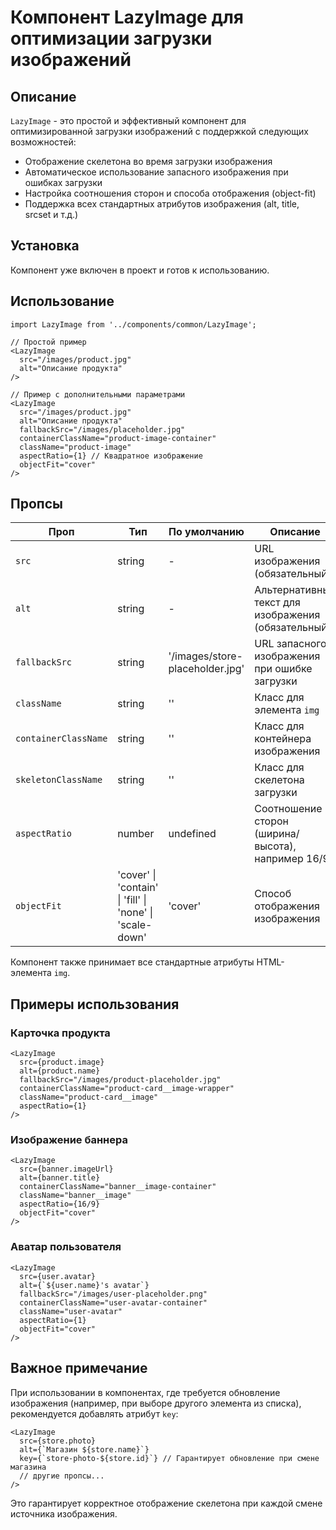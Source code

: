 # Компонент LazyImage для оптимизации загрузки изображений

## Описание

`LazyImage` - это простой и эффективный компонент для оптимизированной загрузки изображений с поддержкой следующих возможностей:

- Отображение скелетона во время загрузки изображения
- Автоматическое использование запасного изображения при ошибках загрузки
- Настройка соотношения сторон и способа отображения (object-fit)
- Поддержка всех стандартных атрибутов изображения (alt, title, srcset и т.д.)

## Установка

Компонент уже включен в проект и готов к использованию.

## Использование

```tsx
import LazyImage from '../components/common/LazyImage';

// Простой пример
<LazyImage
  src="/images/product.jpg"
  alt="Описание продукта"
/>

// Пример с дополнительными параметрами
<LazyImage
  src="/images/product.jpg"
  alt="Описание продукта"
  fallbackSrc="/images/placeholder.jpg"
  containerClassName="product-image-container"
  className="product-image"
  aspectRatio={1} // Квадратное изображение
  objectFit="cover"
/>
```

## Пропсы

| Проп | Тип | По умолчанию | Описание |
|------|-----|-------------|----------|
| `src` | string | - | URL изображения (обязательный) |
| `alt` | string | - | Альтернативный текст для изображения (обязательный) |
| `fallbackSrc` | string | '/images/store-placeholder.jpg' | URL запасного изображения при ошибке загрузки |
| `className` | string | '' | Класс для элемента `img` |
| `containerClassName` | string | '' | Класс для контейнера изображения |
| `skeletonClassName` | string | '' | Класс для скелетона загрузки |
| `aspectRatio` | number | undefined | Соотношение сторон (ширина/высота), например 16/9 |
| `objectFit` | 'cover' \| 'contain' \| 'fill' \| 'none' \| 'scale-down' | 'cover' | Способ отображения изображения |

Компонент также принимает все стандартные атрибуты HTML-элемента `img`.

## Примеры использования

### Карточка продукта
```tsx
<LazyImage
  src={product.image}
  alt={product.name}
  fallbackSrc="/images/product-placeholder.jpg"
  containerClassName="product-card__image-wrapper"
  className="product-card__image"
  aspectRatio={1}
/>
```

### Изображение баннера
```tsx
<LazyImage
  src={banner.imageUrl}
  alt={banner.title}
  containerClassName="banner__image-container"
  className="banner__image"
  aspectRatio={16/9}
  objectFit="cover"
/>
```

### Аватар пользователя
```tsx
<LazyImage
  src={user.avatar}
  alt={`${user.name}'s avatar`}
  fallbackSrc="/images/user-placeholder.png"
  containerClassName="user-avatar-container"
  className="user-avatar"
  aspectRatio={1}
  objectFit="cover"
/>
```

## Важное примечание

При использовании в компонентах, где требуется обновление изображения (например, при выборе другого элемента из списка), рекомендуется добавлять атрибут `key`:

```tsx
<LazyImage
  src={store.photo}
  alt={`Магазин ${store.name}`}
  key={`store-photo-${store.id}`} // Гарантирует обновление при смене магазина
  // другие пропсы...
/>
```

Это гарантирует корректное отображение скелетона при каждой смене источника изображения. 